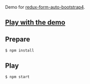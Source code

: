 Demo for [redux-form-auto-bootstrap4](https://github.com/dgonz64/redux-form-auto-bootstrap4).

## [Play with the demo](https://dgonz64.github.io/redux-form-auto-bootstrap4/demo)

## Prepare

    $ npm install

## Play

    $ npm start
